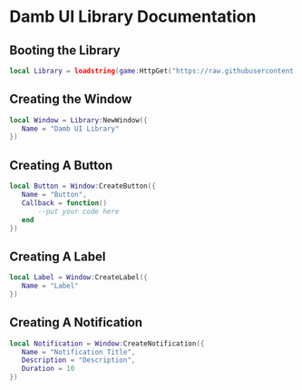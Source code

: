 # Damb UI Library Documentation

## Booting the Library
```lua
local Library = loadstring(game:HttpGet("https://raw.githubusercontent.com/UI-L1braries/UI-Libraries/main/Sources/Damb-SRC.lua"))()
```

## Creating the Window
```lua
local Window = Library:NewWindow({
   Name = "Damb UI Library"
})
```

## Creating A Button
```lua
local Button = Window:CreateButton({
   Name = "Button",
   Callback = function()
       --put your code here
   end
})
```

## Creating A Label
```lua
local Label = Window:CreateLabel({
   Name = "Label"
})
```

## Creating A Notification
```lua
local Notification = Window:CreateNotification({
   Name = "Notification Title",
   Description = "Description",
   Duration = 10
})
```
